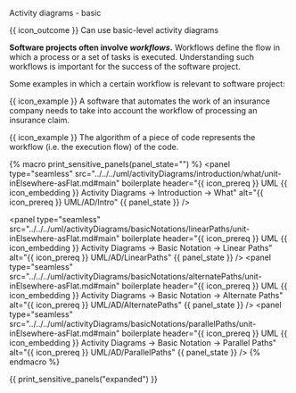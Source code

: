 <span id="title">Activity diagrams - basic</span>

<span id="prereqs"></span>

<span id="outcomes">{{ icon_outcome }} Can use basic-level activity diagrams</span>

<div id="body">

**Software projects often involve _workflows_.** Workflows define the <tooltip content="a connected sequence of steps"></tooltip>flow in which a process or a set of tasks is executed.
Understanding such workflows is important for the success of the software project.

<box>

Some examples in which a certain workflow is relevant to software project:

{{ icon_example }} A software that automates the work of an insurance company needs to take into account the workflow of processing an insurance claim.

{{ icon_example }} The algorithm of a piece of code represents the workflow (i.e. the execution flow) of the code.
</box>


{% macro print_sensitive_panels(panel_state="") %}
<panel type="seamless" src="../../../uml/activityDiagrams/introduction/what/unit-inElsewhere-asFlat.md#main" boilerplate header="{{ icon_prereq }} UML {{ icon_embedding }} Activity Diagrams → Introduction → What" alt="{{ icon_prereq }} UML/AD/Intro" {{ panel_state }} /><p/>
<panel type="seamless" src="../../../uml/activityDiagrams/basicNotations/linearPaths/unit-inElsewhere-asFlat.md#main" boilerplate header="{{ icon_prereq }} UML {{ icon_embedding }} Activity Diagrams → Basic Notation → Linear Paths" alt="{{ icon_prereq }} UML/AD/LinearPaths" {{ panel_state }} />
<panel type="seamless" src="../../../uml/activityDiagrams/basicNotations/alternatePaths/unit-inElsewhere-asFlat.md#main" boilerplate header="{{ icon_prereq }} UML {{ icon_embedding }} Activity Diagrams → Basic Notation → Alternate Paths" alt="{{ icon_prereq }} UML/AD/AlternatePaths" {{ panel_state }} />
<panel type="seamless" src="../../../uml/activityDiagrams/basicNotations/parallelPaths/unit-inElsewhere-asFlat.md#main" boilerplate header="{{ icon_prereq }} UML {{ icon_embedding }} Activity Diagrams → Basic Notation → Parallel Paths" alt="{{ icon_prereq }} UML/AD/ParallelPaths" {{ panel_state }} />
{% endmacro %}

{{ print_sensitive_panels("expanded") }}

</div>

<div id="extras">
  <include src="exercisesPanel.md" boilerplate />
</div>
